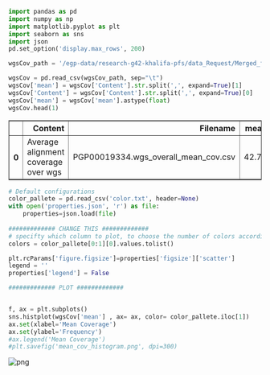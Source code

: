 ```python
import pandas as pd
import numpy as np
import matplotlib.pyplot as plt
import seaborn as sns
import json
pd.set_option('display.max_rows', 200)
```


```python
wgsCov_path = '/egp-data/research-g42-khalifa-pfs/data_Request/Merged_files/APfiles/UAE_wgs_mean_cov_merged.txt'
```


```python
wgsCov = pd.read_csv(wgsCov_path, sep="\t")
wgsCov['mean'] = wgsCov['Content'].str.split(',', expand=True)[1]
wgsCov['Content'] = wgsCov['Content'].str.split(',', expand=True)[0]
wgsCov['mean'] = wgsCov['mean'].astype(float)
wgsCov.head(1)
```




<div>
<style scoped>
    .dataframe tbody tr th:only-of-type {
        vertical-align: middle;
    }

    .dataframe tbody tr th {
        vertical-align: top;
    }

    .dataframe thead th {
        text-align: right;
    }
</style>
<table border="1" class="dataframe">
  <thead>
    <tr style="text-align: right;">
      <th></th>
      <th>Content</th>
      <th>Filename</th>
      <th>mean</th>
    </tr>
  </thead>
  <tbody>
    <tr>
      <th>0</th>
      <td>Average alignment coverage over wgs</td>
      <td>PGP00019334.wgs_overall_mean_cov.csv</td>
      <td>42.78</td>
    </tr>
  </tbody>
</table>
</div>




```python
# Default configurations
color_pallete = pd.read_csv('color.txt', header=None)
with open('properties.json', 'r') as file:
    properties=json.load(file)
    
############# CHANGE THIS #############
# specifty which column to plot, to choose the number of colors accordingly
colors = color_pallete[0:1][0].values.tolist()

plt.rcParams['figure.figsize']=properties['figsize']['scatter']
legend = ''
properties['legend'] = False

############# PLOT #############


f, ax = plt.subplots()
sns.histplot(wgsCov['mean'] , ax= ax, color= color_pallete.iloc[1])
ax.set(xlabel='Mean Coverage')
ax.set(ylabel='Frequency')
#ax.legend('Mean Coverage')
#plt.savefig('mean_cov_histogram.png', dpi=300)
```


    
![png](mean_cov_histogram_files/mean_cov_histogram_3_0.png)
    

